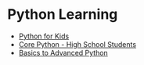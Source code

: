 # Python Learning

- [Python for Kids](https://github.com/vanabharathiraja/python-learning/blob/main/PYTHON-FOR-KIDS.md)
- [Core Python - High School Students](https://github.com/vanabharathiraja/python-learning/blob/main/CORE-PYTHON-BASICS.md)
- [Basics to Advanced Python](https://github.com/vanabharathiraja/python-learning/blob/main/ADVANCED-PYTHON.md)
